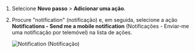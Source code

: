 1. Selecione **Novo passo** > **Adicionar uma ação**.
2. Procure "notification" (notificação) e, em seguida, selecione a ação **Notifications - Send me a mobile notification** (Notificações - Enviar-me uma notificação por telemóvel) na lista de ações.
   
    ![Notification (Notificação)](./media/email-triggers/email-triggers-sender-3.png)

